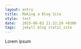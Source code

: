 ```yaml
---
layout: entry
title:  Making a Blog Site
style:  test
date:   2025-06-03 21:32:20 +0300
tags:   jekyll blog static_site
---
```

Lorem ipsum
